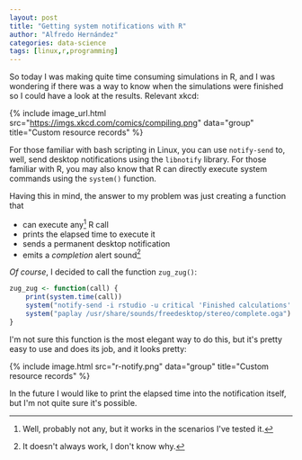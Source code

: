 ```yaml
---
layout: post
title: "Getting system notifications with R"
author: "Alfredo Hernández"
categories: data-science
tags: [linux,r,programming]
---
```


So today I was making quite time consuming simulations in R, and I was wondering if there was a way to know when the simulations were finished so I could have a look at the results. Relevant xkcd:

{% include image_url.html src="https://imgs.xkcd.com/comics/compiling.png" data="group" title="Custom resource records" %}

For those familiar with bash scripting in Linux, you can use `notify-send` to, well, send desktop notifications using the `libnotify` library. For those familiar with R, you may also know that R can directly execute system commands using the `system()` function.

Having this in mind, the answer to my problem was just creating a function that
 - can execute any[^fn1] R call
 - prints the elapsed time to execute it
 - sends a permanent desktop notification
 - emits a *completion* alert sound[^fn2]

*Of course*, I decided to call the function `zug_zug()`:
```r
zug_zug <- function(call) {
	print(system.time(call))
	system("notify-send -i rstudio -u critical 'Finished calculations' 'Get back to work!'")
	system("paplay /usr/share/sounds/freedesktop/stereo/complete.oga")
}
```

I'm not sure this function is the most elegant way to do this, but it's pretty easy to use and does its job, and it looks pretty:

{% include image.html src="r-notify.png" data="group" title="Custom resource records" %}

In the future I would like to print the elapsed time into the notification itself, but I'm not quite sure it's possible.

[^fn1]: Well, probably not any, but it works in the scenarios I've tested it.
[^fn2]: It doesn't always work, I don't know why.
